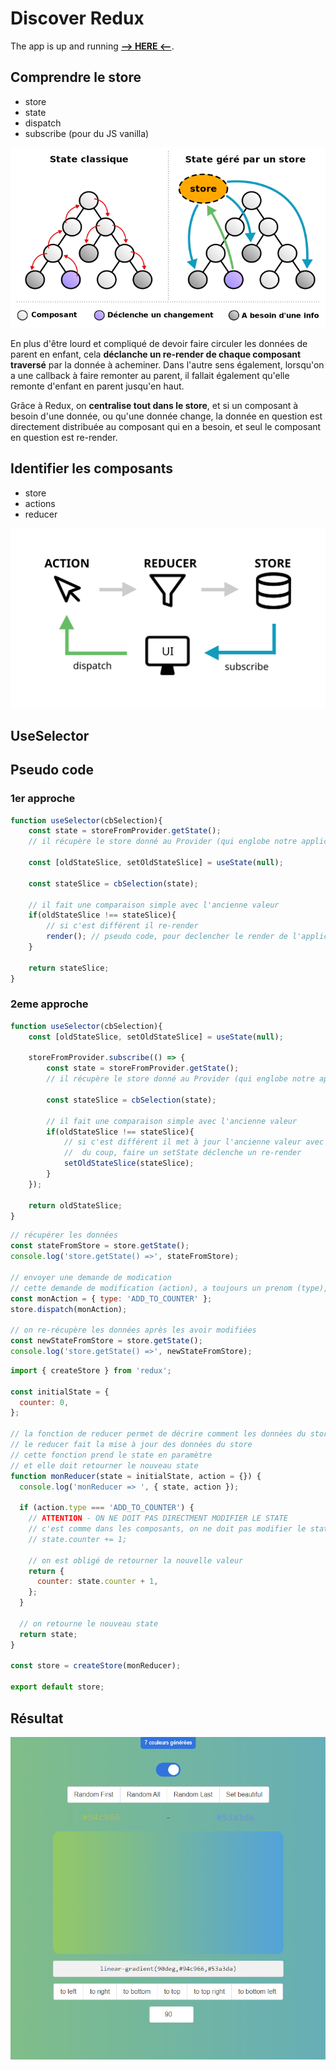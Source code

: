 # Discover Redux

The app is up and running **[--> HERE <--](http://ns3251440.ip-87-98-217.eu/agathe-pons/gradient_app_react_redux/dist/)**.

## Comprendre le store

- store
- state
- dispatch
- subscribe (pour du JS vanilla)

![state et store](./Z_readme_img/with-store.png)

En plus d'être lourd et compliqué de devoir faire circuler les données de parent en enfant, cela **déclanche un re-render de chaque composant traversé** par la donnée à acheminer.
Dans l'autre sens également, lorsqu'on a une callback à faire remonter au parent, il fallait également qu'elle remonte d'enfant en parent jusqu'en haut.

Grâce à Redux, on **centralise tout dans le store**, et si un composant à besoin d'une donnée, ou qu'une donnée change, la donnée en question est directement distribuée au composant qui en a besoin, et seul le composant en question est re-render.

## Identifier les composants

- store
- actions
- reducer

![redux flow](./Z_readme_img/flow.svg)

## UseSelector

## Pseudo code

### 1er approche

```js
function useSelector(cbSelection){
    const state = storeFromProvider.getState();
    // il récupère le store donné au Provider (qui englobe notre application)

    const [oldStateSlice, setOldStateSlice] = useState(null);

    const stateSlice = cbSelection(state);

    // il fait une comparaison simple avec l'ancienne valeur
    if(oldStateSlice !== stateSlice){
        // si c'est différent il re-render
        render(); // pseudo code, pour declencher le render de l'application
    }

    return stateSlice;
}
```

### 2eme approche

```js
function useSelector(cbSelection){
    const [oldStateSlice, setOldStateSlice] = useState(null);

    storeFromProvider.subscribe(() => {
        const state = storeFromProvider.getState();
        // il récupère le store donné au Provider (qui englobe notre application)

        const stateSlice = cbSelection(state);

        // il fait une comparaison simple avec l'ancienne valeur
        if(oldStateSlice !== stateSlice){
            // si c'est différent il met à jour l'ancienne valeur avec la nouvelle valeur
            //  du coup, faire un setState déclenche un re-render
            setOldStateSlice(stateSlice);
        }
    });

    return oldStateSlice;
}
```

```js
// récupérer les données
const stateFromStore = store.getState();
console.log('store.getState() =>', stateFromStore);

// envoyer une demande de modication
// cette demande de modification (action), a toujours un prenom (type), ce prénom décrit ce que l'on veut modifier
const monAction = { type: 'ADD_TO_COUNTER' };
store.dispatch(monAction);

// on re-récupère les données après les avoir modifiées
const newStateFromStore = store.getState();
console.log('store.getState() =>', newStateFromStore);
```

```js
import { createStore } from 'redux';

const initialState = {
  counter: 0,
};

// la fonction de reducer permet de décrire comment les données du store redux vont évoluer
// le reducer fait la mise à jour des données du store
// cette fonction prend le state en paramètre
// et elle doit retourner le nouveau state
function monReducer(state = initialState, action = {}) {
  console.log('monReducer => ', { state, action });

  if (action.type === 'ADD_TO_COUNTER') {
    // ATTENTION - ON NE DOIT PAS DIRECTMENT MODIFIER LE STATE
    // c'est comme dans les composants, on ne doit pas modifier le state
    // state.counter += 1;

    // on est obligé de retourner la nouvelle valeur
    return {
      counter: state.counter + 1,
    };
  }

  // on retourne le nouveau state
  return state;
}

const store = createStore(monReducer);

export default store;
```

## Résultat

![gradient app](Z_readme_img/gradient.png)
